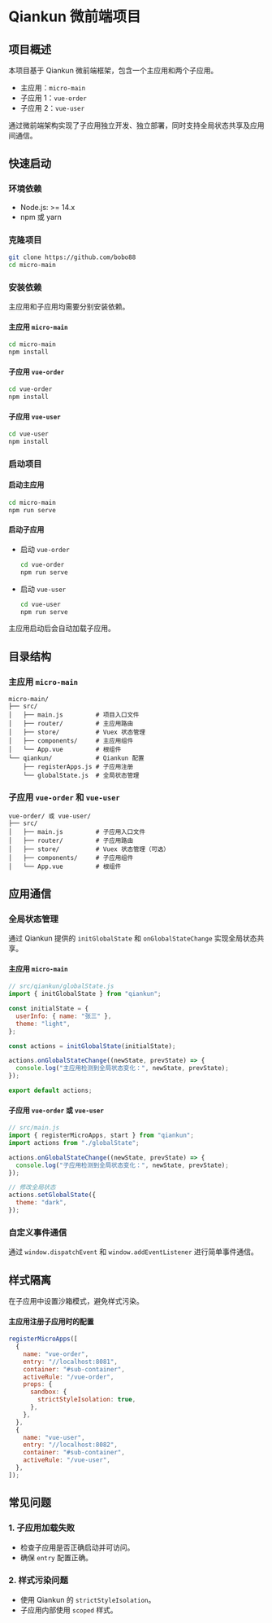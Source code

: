 # Qiankun 微前端项目

## 项目概述

本项目基于 Qiankun 微前端框架，包含一个主应用和两个子应用。

- 主应用：`micro-main`
- 子应用 1：`vue-order`
- 子应用 2：`vue-user`

通过微前端架构实现了子应用独立开发、独立部署，同时支持全局状态共享及应用间通信。

## 快速启动

### 环境依赖

- Node.js: >= 14.x
- npm 或 yarn

### 克隆项目

```bash
git clone https://github.com/bobo88
cd micro-main
```

### 安装依赖

主应用和子应用均需要分别安装依赖。

#### 主应用 `micro-main`

```bash
cd micro-main
npm install
```

#### 子应用 `vue-order`

```bash
cd vue-order
npm install
```

#### 子应用 `vue-user`

```bash
cd vue-user
npm install
```

### 启动项目

#### 启动主应用

```bash
cd micro-main
npm run serve
```

#### 启动子应用

- 启动 `vue-order`
  ```bash
  cd vue-order
  npm run serve
  ```
- 启动 `vue-user`
  ```bash
  cd vue-user
  npm run serve
  ```

主应用启动后会自动加载子应用。

## 目录结构

### 主应用 `micro-main`

```plaintext
micro-main/
├── src/
│   ├── main.js         # 项目入口文件
│   ├── router/         # 主应用路由
│   ├── store/          # Vuex 状态管理
│   ├── components/     # 主应用组件
│   └── App.vue         # 根组件
└── qiankun/            # Qiankun 配置
    ├── registerApps.js # 子应用注册
    └── globalState.js  # 全局状态管理
```

### 子应用 `vue-order` 和 `vue-user`

```plaintext
vue-order/ 或 vue-user/
├── src/
│   ├── main.js         # 子应用入口文件
│   ├── router/         # 子应用路由
│   ├── store/          # Vuex 状态管理（可选）
│   ├── components/     # 子应用组件
│   └── App.vue         # 根组件
```

## 应用通信

### 全局状态管理

通过 Qiankun 提供的 `initGlobalState` 和 `onGlobalStateChange` 实现全局状态共享。

#### 主应用 `micro-main`

```javascript
// src/qiankun/globalState.js
import { initGlobalState } from "qiankun";

const initialState = {
  userInfo: { name: "张三" },
  theme: "light",
};

const actions = initGlobalState(initialState);

actions.onGlobalStateChange((newState, prevState) => {
  console.log("主应用检测到全局状态变化：", newState, prevState);
});

export default actions;
```

#### 子应用 `vue-order` 或 `vue-user`

```javascript
// src/main.js
import { registerMicroApps, start } from "qiankun";
import actions from "./globalState";

actions.onGlobalStateChange((newState, prevState) => {
  console.log("子应用检测到全局状态变化：", newState, prevState);
});

// 修改全局状态
actions.setGlobalState({
  theme: "dark",
});
```

### 自定义事件通信

通过 `window.dispatchEvent` 和 `window.addEventListener` 进行简单事件通信。

## 样式隔离

在子应用中设置沙箱模式，避免样式污染。

#### 主应用注册子应用时的配置

```javascript
registerMicroApps([
  {
    name: "vue-order",
    entry: "//localhost:8081",
    container: "#sub-container",
    activeRule: "/vue-order",
    props: {
      sandbox: {
        strictStyleIsolation: true,
      },
    },
  },
  {
    name: "vue-user",
    entry: "//localhost:8082",
    container: "#sub-container",
    activeRule: "/vue-user",
  },
]);
```

## 常见问题

### 1. 子应用加载失败

- 检查子应用是否正确启动并可访问。
- 确保 `entry` 配置正确。

### 2. 样式污染问题

- 使用 Qiankun 的 `strictStyleIsolation`。
- 子应用内部使用 `scoped` 样式。
